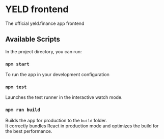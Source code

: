 # YELD frontend

The official yeld.finance app frontend

## Available Scripts

In the project directory, you can run:

### `npm start`

To run the app in your development configuration<br>

### `npm test`

Launches the test runner in the interactive watch mode.

### `npm run build`

Builds the app for production to the `build` folder.<br>
It correctly bundles React in production mode and optimizes the build for the best performance.